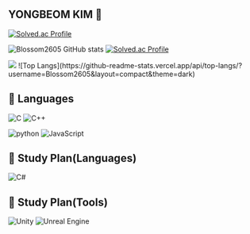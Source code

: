 <div align=left>

## YONGBEOM KIM 🤣
[![Solved.ac
Profile](http://mazassumnida.wtf/api/mini/generate_badge?boj=yule2605)](https://solved.ac/yule2605)

![Blossom2605 GitHub stats](https://github-readme-stats.vercel.app/api?username=Blossom2605&theme=dark)
[![Solved.ac Profile](http://mazassumnida.wtf/api/v2/generate_badge?boj=yule2605)](https://solved.ac/yule2605/)

<img src="http://mazandi.herokuapp.com/api?handle=yule2605&theme=dark"/>
![Top Langs](https://github-readme-stats.vercel.app/api/top-langs/?username=Blossom2605&layout=compact&theme=dark)

## 📖 Languages

![C](https://img.shields.io/badge/C-A8B9CC?logo=C&logoColor=black)
![C++](https://img.shields.io/badge/C%2B%2B-00599C?logo=c%2B%2B)

![python](https://img.shields.io/badge/Python-3776AB?logo=python&logoColor=white)
![JavaScript](https://img.shields.io/badge/JavaScript-F7DF1E?logo=javascript&logoColor=black)

## 📖 Study Plan(Languages)
![C#](https://img.shields.io/badge/C%23-239120?logo=Csharp)

## 📖 Study Plan(Tools)
![Unity](https://img.shields.io/badge/Unity-000000?logo=Unity)
![Unreal Engine](https://img.shields.io/badge/unrealengine-%23313131.svg?logo=unrealengine&logoColor=white)

</div>
